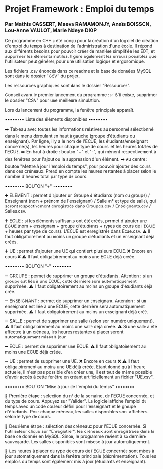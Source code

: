 # Projet Framework : Emploi du temps
### Par Mathis CASSERT, Maeva RAMAMONJY, Anaïs BOISSON, Lou-Anne VAULOT, Marie Ndeye DIOP
Ce programme en C++ a été conçu pour la création d'un logiciel de création d'emploi du temps à destination de l'administration d'une école. 
Il répond aux différents besoins pour pouvoir créer de manière simplifiée les EDT, et supprimer les éléments inutiles. Il gère également les erreurs possibles que l'utilisateur peut générer, pour une utilisation logique et ergonomique.

Les fichiers .csv énoncés dans ce readme et la base de données MySQL sont dans le dossier "CSV" du projet.

Les ressources graphiques sont dans le dossier "Ressources".



Conseil avant le premier lancement du programme : 
✅ S'il existe, supprimer le dossier "CSV" pour une meilleure simulation.

Lors du lancement du programme, la fenêtre principale apparaît. 


▪▪▪▪▪▪▪▪ Liste des éléments disponibles ▪▪▪▪▪▪▪▪


➡️ Tableau avec toutes les informations relatives au personnel sélectionné dans le menu déroulant en haut à gauche (groupe d'étudiants ou enseignant). Par ligne, il y a le nom de l'ECUE, les étudiants/enseignant concerné(s), les heures pour chaque type de cours, et les heures totales de l'ECUE. 
➡️ En haut à droite : bouton "+" et "-", qui mènent respectivement à des fenêtres pour l'ajout ou la suppression d'un élément.
➡️ Au centre : bouton "Mettre à jour l'emploi du temps", pour pouvoir ajouter des cours dans des créneaux. Prend en compte les heures restantes à placer selon le nombre d'heures total par type de cours.


▪▪▪▪▪▪▪▪ BOUTON "+" ▪▪▪▪▪▪▪▪

➕ ELEMENT : permet d'ajouter un Groupe d'étudiants (nom du groupe) / Enseignant (nom + prénom de l'enseignant) / Salle (n° et type de salle), qui seront respectivement enregistrés dans Groupes.csv / Enseignants.csv / Salles.csv.

➕ ECUE : si les éléments suffisants ont été créés, permet d'ajouter une ECUE (nom + enseignant + groupe d'étudiants + types de cours de l'ECUE + heures par type de cours). L'ECUE est enregistrée dans Ecue.csv.
	⚠️ Il faut obligatoirement au moins un groupe d'étudiants et un enseignant déjà créés.

➕ UE : permet d'ajouter une UE qui contient plusieurs ECUE. ❌ Encore en cours ❌
	⚠️ Il faut obligatoirement au moins une ECUE déjà créée.



▪▪▪▪▪▪▪▪ BOUTON "-" ▪▪▪▪▪▪▪▪

➖ GROUPE : permet de supprimer un groupe d'étudiants. Attention : si un groupe est liée à une ECUE, cette dernière sera automatiquement supprimée.
	⚠️ Il faut obligatoirement au moins un groupe d'étudiants déjà créé.

➖ ENSEIGNANT : permet de supprimer un enseignant. Attention : si un enseignant est liée à une ECUE, cette dernière sera automatiquement supprimée.
	⚠️ Il faut obligatoirement au moins un enseignant déjà créé.

➖ SALLE : permet de supprimer une salle (selon son numéro uniquement). 
	⚠️ Il faut obligatoirement au moins une salle déjà créée.
	⚠️ Si une salle a été affectée à un créneau, les heures restantes à placer seront automatiquement mises à jour.

➖ ECUE : permet de supprimer une ECUE.
	⚠️ Il faut obligatoirement au moins une ECUE déjà créée.

➖ UE : permet de supprimer une UE. ❌ Encore en cours ❌
	⚠️ Il faut obligatoirement au moins une UE déjà créée. Etant donné qu'à l'heure actuelle, il n'est pas possible d'en créer une, il est tout de même possible d'avoir accès à cette fenêtre en créant artificiellement un fichier "UE.csv". 



▪▪▪▪▪▪▪▪ BOUTON "Mise à jour de l'emploi du temps"  ▪▪▪▪▪▪▪▪
 
🔄 Première étape : sélection du n° de la semaine, de l'ECUE concernée, et du type de cours. Appuyez sur "Valider". Le logiciel affiche l'emploi du temps avec un code couleur défini pour l'enseignant et le groupe d'étudiants. Pour chaque créneau, les salles disponibles sont affichées selon le type de cours.

🔄 Deuxième étape : sélection des créneaux pour l'ECUE concernée. Si l'utilisateur clique sur "Enregistrer", les créneaux sont enregistrées dans la base de donnée en MySQL. Sinon, le programme revient à sa dernière sauvegarde. Les salles disponibles sont misese à jour automatiquement.

🔄 Les heures à placer du type de cours de l'ECUE concernée sont mises à jour automatiquement dans la fenêtre principale (décrémentation). Tous les emplois du temps sont également mis à jour (étudiants et enseignant).
